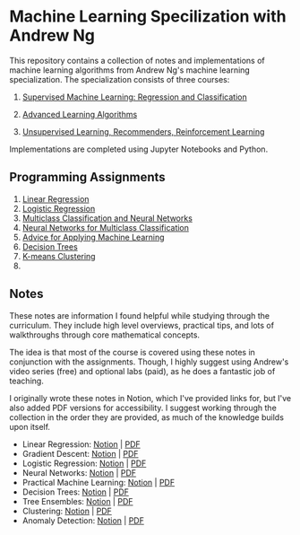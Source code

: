 # Machine Learning Specilization with Andrew Ng
<p>
This repository contains a collection of notes and implementations of machine learning algorithms from Andrew Ng's machine learning specialization.
The specialization consists of three courses:
</p>

1. [Supervised Machine Learning: Regression and Classification](https://www.coursera.org/learn/machine-learning?specialization=machine-learning-introduction)

1. [Advanced Learning Algorithms](https://www.coursera.org/learn/advanced-learning-algorithms?specialization=machine-learning-introduction)

3. [Unsupervised Learning, Recommenders, Reinforcement Learning](https://www.coursera.org/learn/unsupervised-learning-recommenders-reinforcement-learning?specialization=machine-learning-introduction)

<p>
Implementations are completed using Jupyter Notebooks and Python.
</p>

## Programming Assignments
1. [Linear Regression](https://nbviewer.org/github/pmulard/machine-learning-specialization-andrew-ng/blob/main/Linear_Regression.ipynb)
2. [Logistic Regression](https://nbviewer.org/github/pmulard/machine-learning-specialization-andrew-ng/blob/main/Logistic_Regression.ipynb)
3. [Multiclass Classification and Neural Networks](https://nbviewer.org/github/pmulard/machine-learning-specialization-andrew-ng/blob/main/Multi-class_Classification_and_Neural_Networks.ipynb)
4. [Neural Networks for Multiclass Classification](https://nbviewer.org/github/pmulard/machine-learning-specialization-andrew-ng/blob/main/Neural_Networks_for_Multiclass_Classification.ipynb)
5. [Advice for Applying Machine Learning](https://nbviewer.org/github/pmulard/machine-learning-specialization-andrew-ng/blob/main/Advice_for_Applying_Machine_Learning.ipynb)
6. [Decision Trees](https://nbviewer.org/github/pmulard/machine-learning-specialization-andrew-ng/blob/main/Decision_Trees.ipynb)
7. [K-means Clustering](https://nbviewer.org/github/pmulard/machine-learning-specialization-andrew-ng/blob/main/K-means_Clustering.ipynb)
8. []()

## Notes
<p>
These notes are information I found helpful while studying through the curriculum. 
They include high level overviews, practical tips, and lots of walkthroughs through core mathematical concepts. 
</p>
<p>
The idea is that most of the course is covered using these notes in conjunction with the assignments.
Though, I highly suggest using Andrew's video series (free) and optional labs (paid), as he does a fantastic job of teaching.
</p>
<p>
I originally wrote these notes in Notion, which I've provided links for, but I've also added PDF versions for accessibility. I suggest working through the collection in the order they are provided, as much of the knowledge builds upon itself.
</p>

- Linear Regression: [Notion](https://pmulard.notion.site/Linear-Regression-82a77381f9504a65bcd8e1ae545aa4ed) | [PDF]()
- Gradient Descent: [Notion](https://pmulard.notion.site/Gradient-Descent-c8b5b3024f334f77bf2ee2016c0cdf69) | [PDF]()
- Logistic Regression: [Notion](https://www.notion.so/pmulard/Logistic-Regression-a55b93f722284e9ea110c6eb8ba6e49f?pvs=4) | [PDF]()
- Neural Networks: [Notion](https://www.notion.so/pmulard/Neural-Networks-7dd29cd37a024473ad3ca8caf3521be9?pvs=4) | [PDF]()
- Practical Machine Learning: [Notion](https://pmulard.notion.site/Practical-Machine-Learning-28f12b4adb1946ad9da5d24b75e41ee5) | [PDF]()
- Decision Trees: [Notion](https://pmulard.notion.site/Decision-Trees-6798106e342240e29b7c515a0b84a548) | [PDF]()
- Tree Ensembles: [Notion](https://pmulard.notion.site/Tree-Ensembles-276f268505184db89625d811faa39dd4) | [PDF]()
- Clustering: [Notion](https://pmulard.notion.site/Clustering-178a2ac563c64fe3bdd3666d4b14efc2) | [PDF]()
- Anomaly Detection: [Notion](https://pmulard.notion.site/Anomaly-Detection-d0c0c8d73d1d44e9bcd0f374aa56022c) | [PDF]()